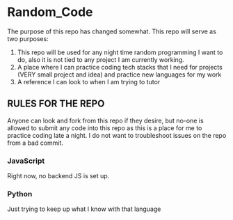 # Random_Code

The purpose of this repo has changed somewhat. This repo will serve as two purposes:

1. This repo will be used for any night time random programming I want to do, also it is not tied to any project I am currently working.
2. A place where I can practice coding tech stacks that I need for projects (VERY small project and idea) and practice new languages for my work
3. A reference I can look to when I am trying to tutor

## RULES FOR THE REPO

Anyone can look and fork from this repo if they desire, but no-one is allowed to submit any code into this repo as this is a place for me to
practice coding late a night. I do not want to troubleshoot issues on the repo from a bad commit.

### JavaScript

Right now, no backend JS is set up.

### Python

Just trying to keep up what I know with that language

